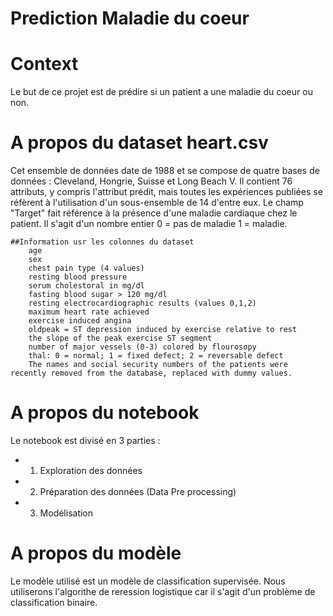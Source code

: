 <h1>Prediction Maladie du coeur</h1>

# Context 

Le but de ce projet est de prédire si un patient a une maladie du coeur ou non.

# A propos du dataset heart.csv

Cet ensemble de données date de 1988 et se compose de quatre bases de données : Cleveland, Hongrie, Suisse et Long Beach V. Il contient 76 attributs, y compris l'attribut prédit, mais toutes les expériences publiées se réfèrent à l'utilisation d'un sous-ensemble de 14 d'entre eux. Le champ "Target" fait référence à la présence d'une maladie cardiaque chez le patient. 
Il s'agit d'un nombre entier 
    0 = pas de maladie 
    1 = maladie.


    ##Information usr les colonnes du dataset
        age
        sex
        chest pain type (4 values)
        resting blood pressure
        serum cholestoral in mg/dl
        fasting blood sugar > 120 mg/dl
        resting electrocardiographic results (values 0,1,2)
        maximum heart rate achieved
        exercise induced angina
        oldpeak = ST depression induced by exercise relative to rest
        the slope of the peak exercise ST segment
        number of major vessels (0-3) colored by flourosopy
        thal: 0 = normal; 1 = fixed defect; 2 = reversable defect
        The names and social security numbers of the patients were recently removed from the database, replaced with dummy values.



# A propos du notebook

Le notebook est divisé en 3 parties :
- 1. Exploration des données
- 2. Préparation des données (Data Pre processing)
- 3. Modélisation 

# A propos du modèle

Le modèle utilisé est un modèle de classification supervisée.
Nous utiliserons l'algorithe de reression logistique car il s'agit d'un problème de classification binaire.
